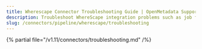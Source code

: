 ```yaml
---
title: Wherescape Connector Troubleshooting Guide | OpenMetadata Support
description: Troubleshoot WhereScape integration problems such as job fetch errors, schema mismatches, or missing lineage.
slug: /connectors/pipeline/wherescape/troubleshooting
---
```


{% partial file="/v1.11/connectors/troubleshooting.md" /%}
